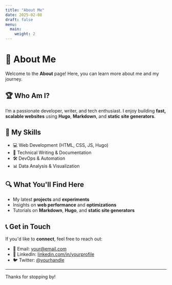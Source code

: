 ```yaml
---
title: "About Me"
date: 2025-02-08
draft: false
menu:
  main:
    weight: 2
---
```


# 👋 About Me

Welcome to the **About** page! Here, you can learn more about me and my journey.

## 🏆 Who Am I?
I’m a passionate developer, writer, and tech enthusiast. I enjoy building **fast, scalable websites** using **Hugo**, **Markdown**, and **static site generators**.

## 🚀 My Skills
- 💻 Web Development (HTML, CSS, JS, Hugo)
- 📄 Technical Writing & Documentation
- 🛠️ DevOps & Automation
- 📊 Data Analysis & Visualization

## 🔍 What You'll Find Here
- My latest **projects** and **experiments**
- Insights on **web performance** and **optimizations**
- Tutorials on **Markdown**, **Hugo**, and **static site generators**

## 📞 Get in Touch
If you'd like to **connect**, feel free to reach out:
- 📩 Email: [your@email.com](mailto:your@email.com)
- 💼 LinkedIn: [linkedin.com/in/yourprofile](https://linkedin.com/in/yourprofile)
- 🐦 Twitter: [@yourhandle](https://twitter.com/yourhandle)

---

Thanks for stopping by!